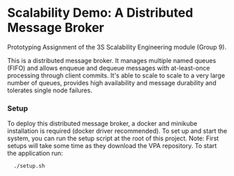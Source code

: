 # Scalability Demo: A Distributed Message Broker
Prototyping Assignment of the 3S Scalability Engineering module (Group 9).

This is a distributed message broker. It manages multiple named queues (FIFO) and allows 
enqueue and dequeue messages with at-least-once processing through client commits.
It's able to scale to scale to a very large number of queues, provides high availability and 
message durability and tolerates single node failures.

### Setup

To deploy this distributed message broker, a docker and minikube installation is required (docker driver recommended). 
To set up and start the system, you can run the setup script at the root of this project. Note: First setups will take 
some time as they download the VPA repository. To start the application run:

```bash
  ./setup.sh
```